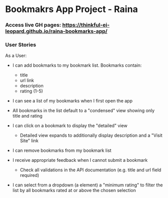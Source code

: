 # Bookmakrs App Project - Raina

### Access live GH pages: https://thinkful-ei-leopard.github.io/raina-bookmarks-app/

### User Stories
As a User:

- I can add bookmarks to my bookmark list. Bookmarks contain:
    - title
    - url link
    - description
    - rating (1-5)

- I can see a list of my bookmarks when I first open the app

- All bookmarks in the list default to a "condensed" view showing only title and rating

- I can click on a bookmark to display the "detailed" view
    - Detailed view expands to additionally display description and a "Visit Site" link

- I can remove bookmarks from my bookmark list

- I receive appropriate feedback when I cannot submit a bookmark
    - Check all validations in the API documentation (e.g. title and url field required)

- I can select from a dropdown (a element) a "minimum rating" to filter the list by all bookmarks rated at or above the chosen selection
